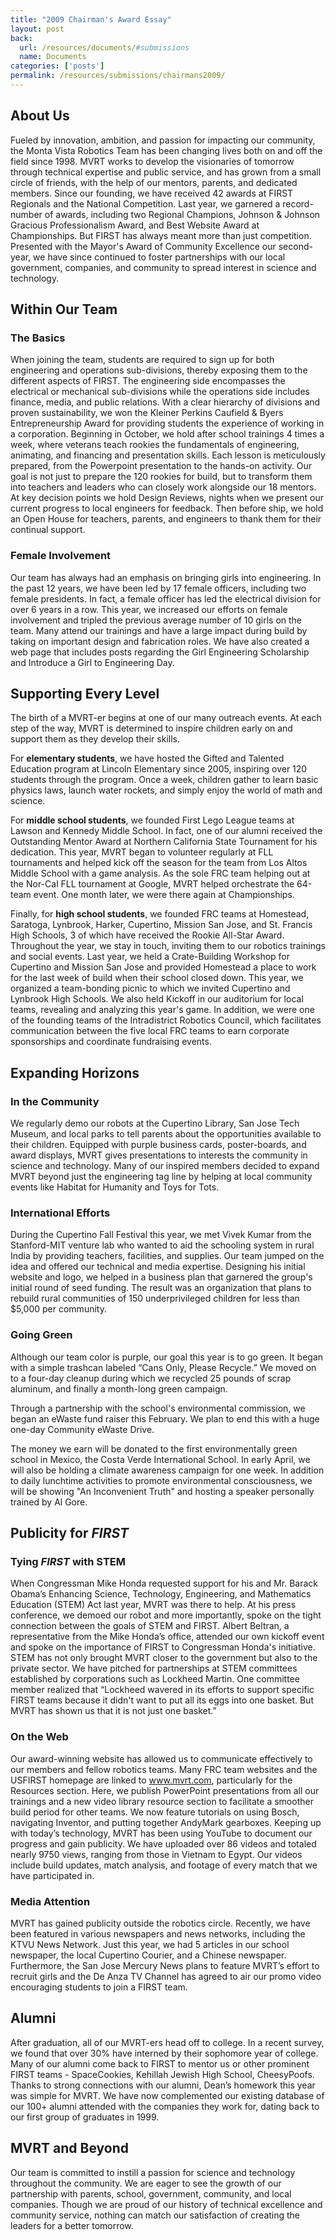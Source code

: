 ```yaml
---
title: "2009 Chairman's Award Essay"
layout: post
back:
  url: /resources/documents/#submissions
  name: Documents
categories: ['posts']
permalink: /resources/submissions/chairmans2009/
---
```


## About Us

Fueled by innovation, ambition, and passion for impacting our community, the
Monta Vista Robotics Team has been changing lives both on and off the field
since 1998. MVRT works to develop the visionaries of tomorrow through technical
expertise and public service, and has grown from a small circle of friends, with
the help of our mentors, parents, and dedicated members. Since our founding, we
have received 42 awards at FIRST Regionals and the National Competition. Last
year, we garnered a record-number of awards, including two Regional Champions,
Johnson & Johnson Gracious Professionalism Award, and Best Website Award at
Championships. But FIRST has always meant more than just competition. Presented
with the Mayor's Award of Community Excellence our second-year, we have since
continued to foster partnerships with our local government, companies, and
community to spread interest in science and technology.


## Within Our Team


### The Basics

When joining the team, students are required to sign up for both engineering and
operations sub-divisions, thereby exposing them to the different aspects of
FIRST. The engineering side encompasses the electrical or mechanical
sub-divisions while the operations side includes finance, media, and public
relations. With a clear hierarchy of divisions and proven sustainability, we won
the Kleiner Perkins Caufield & Byers Entrepreneurship Award for providing
students the experience of working in a corporation. Beginning in October, we
hold after school trainings 4 times a week, where veterans teach rookies the
fundamentals of engineering, animating, and financing and presentation skills.
Each lesson is meticulously prepared, from the Powerpoint presentation to the
hands-on activity. Our goal is not just to prepare the 120 rookies for build,
but to transform them into teachers and leaders who can closely work alongside
our 18 mentors. At key decision points we hold Design Reviews, nights when we
present our current progress to local engineers for feedback. Then before ship,
we hold an Open House for teachers, parents, and engineers to thank them for
their continual support.


### Female Involvement

Our team has always had an emphasis on bringing girls into engineering. In the
past 12 years, we have been led by 17 female officers, including two female
presidents. In fact, a female officer has led the electrical division for over 6
years in a row. This year, we increased our efforts on female involvement and
tripled the previous average number of 10 girls on the team. Many attend our
trainings and have a large impact during build by taking on important design and
fabrication roles. We have also created a web page that includes posts regarding
the Girl Engineering Scholarship and Introduce a Girl to Engineering Day.


## Supporting Every Level

The birth of a MVRT-er begins at one of our many outreach events. At each step
of the way, MVRT is determined to inspire children early on and support them as
they develop their skills.

For **elementary students**, we have hosted the Gifted and Talented Education
program at Lincoln Elementary since 2005, inspiring over 120 students through
the program. Once a week, children gather to learn basic physics laws, launch
water rockets, and simply enjoy the world of math and science.

For **middle school students**, we founded First Lego League teams at Lawson and
Kennedy Middle School. In fact, one of our alumni received the Outstanding
Mentor Award at Northern California State Tournament for his dedication. This
year, MVRT began to volunteer regularly at FLL tournaments and helped kick off
the season for the team from Los Altos Middle School with a game analysis. As
the sole FRC team helping out at the Nor-Cal FLL tournament at Google, MVRT
helped orchestrate the 64-team event. One month later, we were there again at
Championships.

Finally, for **high school students**, we founded FRC teams at Homestead,
Saratoga, Lynbrook, Harker, Cupertino, Mission San Jose, and St. Francis High
Schools, 3 of which have received the Rookie All-Star Award. Throughout the
year, we stay in touch, inviting them to our robotics trainings and social
events. Last year, we held a Crate-Building Workshop for Cupertino and Mission
San Jose and provided Homestead a place to work for the last week of build when
their school closed down. This year, we organized a team-bonding picnic to which
we invited Cupertino and Lynbrook High Schools. We also held Kickoff in our
auditorium for local teams, revealing and analyzing this year's game. In
addition, we were one of the founding teams of the Intradistrict Robotics
Council, which facilitates communication between the five local FRC teams to
earn corporate sponsorships and coordinate fundraising events.


## Expanding Horizons

### In the Community

We regularly demo our robots at the Cupertino Library, San Jose Tech Museum, and
local parks to tell parents about the opportunities available to their children.
Equipped with purple business cards, poster-boards, and award displays, MVRT
gives presentations to interests the community in science and technology. Many
of our inspired members decided to expand MVRT beyond just the engineering tag
line by helping at local community events like Habitat for Humanity and Toys for
Tots.


### International Efforts

During the Cupertino Fall Festival this year, we met Vivek Kumar from the
Stanford-MIT venture lab who wanted to aid the schooling system in rural India
by providing teachers, facilities, and supplies. Our team jumped on the idea and
offered our technical and media expertise. Designing his initial website and
logo, we helped in a business plan that garnered the group's initial round of
seed funding. The result was an organization that plans to rebuild rural
communities of 150 underprivileged children for less than $5,000 per community.


### Going Green

Although our team color is purple, our goal this year is to go green. It began
with a simple trashcan labeled “Cans Only, Please Recycle.” We moved on to a
four-day cleanup during which we recycled 25 pounds of scrap aluminum, and
finally a month-long green campaign.

Through a partnership with the school's environmental commission, we began an
eWaste fund raiser this February. We plan to end this with a huge one-day
Community eWaste Drive.

The money we earn will be donated to the first environmentally green school in
Mexico, the Costa Verde International School. In early April, we will also be
holding a climate awareness campaign for one week. In addition to daily
lunchtime activities to promote environmental consciousness, we will be showing
"An Inconvenient Truth" and hosting a speaker personally trained by Al Gore.


## Publicity for <i class="first">FIRST</i>

### Tying <i class="first">FIRST</i> with STEM

When Congressman Mike Honda requested support for his and Mr. Barack Obama’s
Enhancing Science, Technology, Engineering, and Mathematics Education (STEM) Act
last year, MVRT was there to help. At his press conference, we demoed our robot
and more importantly, spoke on the tight connection between the goals of STEM
and FIRST. Albert Beltran, a representative from the Mike Honda’s office,
attended our own kickoff event and spoke on the importance of FIRST to
Congressman Honda's initiative. STEM has not only brought MVRT closer to the
government but also to the private sector. We have pitched for partnerships at
STEM committees established by corporations such as Lockheed Martin. One
committee member realized that “Lockheed wavered in its efforts to support
specific FIRST teams because it didn't want to put all its eggs into one basket.
But MVRT has shown us that it is not just one basket.”


### On the Web

Our award-winning website has allowed us to communicate effectively to our
members and fellow robotics teams. Many FRC team websites and the USFIRST
homepage are linked to www.mvrt.com, particularly for the Resources section.
Here, we publish PowerPoint presentations from all our trainings and a new video
library resource section to facilitate a smoother build period for other teams.
We now feature tutorials on using Bosch, navigating Inventor, and putting
together AndyMark gearboxes. Keeping up with today’s technology, MVRT has been
using YouTube to document our progress and gain publicity. We have uploaded over
86 videos and totaled nearly 9750 views, ranging from those in Vietnam to Egypt.
Our videos include build updates, match analysis, and footage of every match
that we have participated in.


### Media Attention

MVRT has gained publicity outside the robotics circle. Recently, we have been
featured in various newspapers and news networks, including the KTVU News
Network. Just this year, we had 5 articles in our school newspaper, the local
Cupertino Courier, and a Chinese newspaper. Furthermore, the San Jose Mercury
News plans to feature MVRT’s effort to recruit girls and the De Anza TV Channel
has agreed to air our promo video encouraging students to join a FIRST team.


## Alumni

After graduation, all of our MVRT-ers head off to college. In a recent survey,
we found that over 30% have interned by their sophomore year of college. Many of
our alumni come back to FIRST to mentor us or other prominent FIRST teams -
SpaceCookies, Kehillah Jewish High School, CheesyPoofs. Thanks to strong
connections with our alumni, Dean’s homework this year was simple for MVRT. We
have now complemented our existing database of our 100+ alumni attended with the
companies they work for, dating back to our first group of graduates in 1999.


## MVRT and Beyond

Our team is committed to instill a passion for science and technology throughout
the community. We are eager to see the growth of our partnership with parents,
school, government, community, and local companies. Though we are proud of our
history of technical excellence and community service, nothing can match our
satisfaction of creating the leaders for a better tomorrow.
